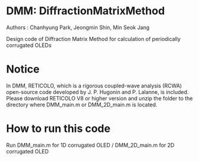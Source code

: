 # DMM: DiffractionMatrixMethod
Authors : Chanhyung Park, Jeongmin Shin, Min Seok Jang

Design code of Diffraction Matrix Method for calculation of periodically corrugated OLEDs

# Notice
In DMM, RETICOLO, which is a rigorous coupled-wave analysis (RCWA) open-source code developed by J. P. Hugonin and P. Lalanne, is included.
Please download RETICOLO V8 or higher version and unzip the folder to the directory where DMM_main.m or DMM_2D_main.m is located.

# How to run this code
Run DMM_main.m for 1D corrugated OLED / DMM_2D_main.m for 2D corrugated OLED

